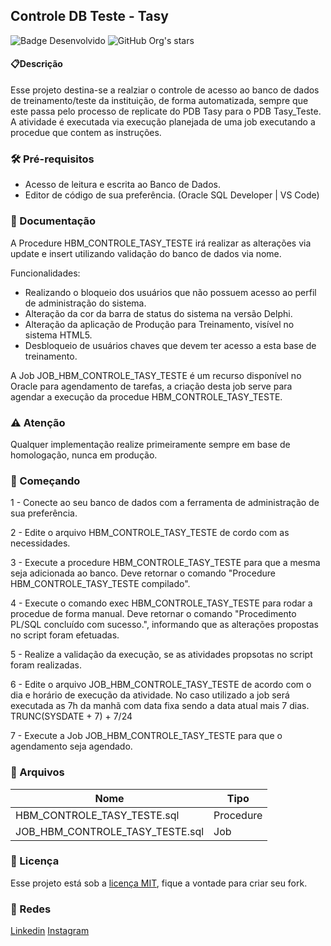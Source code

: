 ## Controle DB Teste - Tasy
![Badge Desenvolvido](http://img.shields.io/static/v1?label=STATUS&message=EM%20DESENVOLVIMENTO&color=GREEN&style=for-the-badge)
![GitHub Org's stars](https://img.shields.io/github/stars/lesterguimaraes?style=social)

#### 📋Descrição
Esse projeto destina-se a realziar o controle de acesso ao banco de dados de treinamento/teste da instituição, de forma automatizada, sempre que este passa pelo processo de replicate do PDB Tasy para o PDB Tasy_Teste. A atividade é executada via execução planejada de uma job executando a procedue que contem as instruções.

### 🛠️ Pré-requisitos
- Acesso de leitura e escrita ao Banco de Dados.
- Editor de código de sua preferência. (Oracle SQL Developer | VS Code)

### 📘 Documentação

A Procedure HBM_CONTROLE_TASY_TESTE irá realizar as alterações via update e insert utilizando validação  do banco de dados via nome. 

Funcionalidades:
- Realizando o bloqueio dos usuários que não possuem acesso ao perfil de administração do sistema.
- Alteração da cor da barra de status do sistema na versão Delphi.
- Alteração da aplicação de Produção para Treinamento, visível no sistema HTML5.
- Desbloqueio de usuários chaves que devem ter acesso a esta base de treinamento.


A Job JOB_HBM_CONTROLE_TASY_TESTE é um recurso disponível no Oracle para agendamento de tarefas, a criação desta job serve para agendar a execução da procedue HBM_CONTROLE_TASY_TESTE.

 ### ⚠️ Atenção
 Qualquer implementação realize primeiramente sempre em base de homologação, nunca em produção.

### 🚀 Começando
 1 - Conecte ao seu banco de dados com a ferramenta de administração de sua preferência.

 2 - Edite o arquivo HBM_CONTROLE_TASY_TESTE de cordo com as necessidades.

 3 - Execute a procedure HBM_CONTROLE_TASY_TESTE para que a mesma seja adicionada ao banco. Deve retornar o comando "Procedure HBM_CONTROLE_TASY_TESTE compilado".

 4 - Execute o comando exec HBM_CONTROLE_TASY_TESTE para rodar a procedue de forma manual. Deve retornar o comando "Procedimento PL/SQL concluído com sucesso.", informando que as alterações propostas no script foram efetuadas.

 5 - Realize a validação da execução, se as atividades propsotas no script foram realizadas.

 6 - Edite o arquivo JOB_HBM_CONTROLE_TASY_TESTE de acordo com o dia e horário de execução da atividade. No caso utilizado a job será executada as 7h da manhã com data fixa sendo a data atual mais 7 dias. TRUNC(SYSDATE + 7) + 7/24

 7 - Execute a Job JOB_HBM_CONTROLE_TASY_TESTE para que o agendamento seja agendado.


### 📕 Arquivos
| Nome | Tipo|
|--------|-------|
| HBM_CONTROLE_TASY_TESTE.sql | Procedure
| JOB_HBM_CONTROLE_TASY_TESTE.sql | Job


### 📄 Licença
Esse projeto está sob a [licença MIT](https://www.mit.edu/~amini/LICENSE.md), fique a vontade para criar seu fork.

### 🔗 Redes
[Linkedin](https://www.linkedin.com/in/lesterguimaraes/)
[Instagram](https://www.instagram.com/lesterguimaraes/)